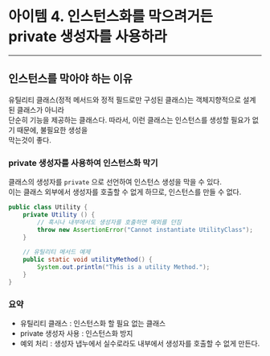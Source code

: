 # 아이템 4. 인스턴스화를 막으려거든 private 생성자를 사용하라

------

## 인스턴스를 막아야 하는 이유

유틸리티 클래스(정적 메서드와 정적 필드로만 구성된 클래스)는 객체지향적으로 설계된 클래스가 아니라  
단순히 기능을 제공하는 클래스다. 따라서, 이런 클래스는 인스턴스를 생성할 필요가 없기 때문에, 불필요한 생성을  
막는것이 좋다.

### private 생성자를 사용하여 인스턴스화 막기
클래스의 생성자를 `private` 으로 선언하여 인스턴스 생성을 막을 수 있다.  
이는 클래스 외부에서 생성자를 호출할 수 없게 하므로, 인스턴스를 만들 수 없다.

```java
public class Utility {
    private Utility () {
        // 혹시나 내부에서도 생성자를 호출하면 예외를 던짐
        throw new AssertionError("Cannot instantiate UtilityClass");
    }
    
    // 유틸리티 메서드 예제
    public static void utilityMethod() {
        System.out.println("This is a utility Method.");
    }
}
```


### 요약
- 유틸리티 클래스 : 인스턴스화 할 필요 없는 클래스
- private 생성자 사용 : 인스턴스화 방지
- 예외 처리 : 생성자 냅누에서 실수로라도 내부에서 생성자를 호출할 수 없게 만든다.
